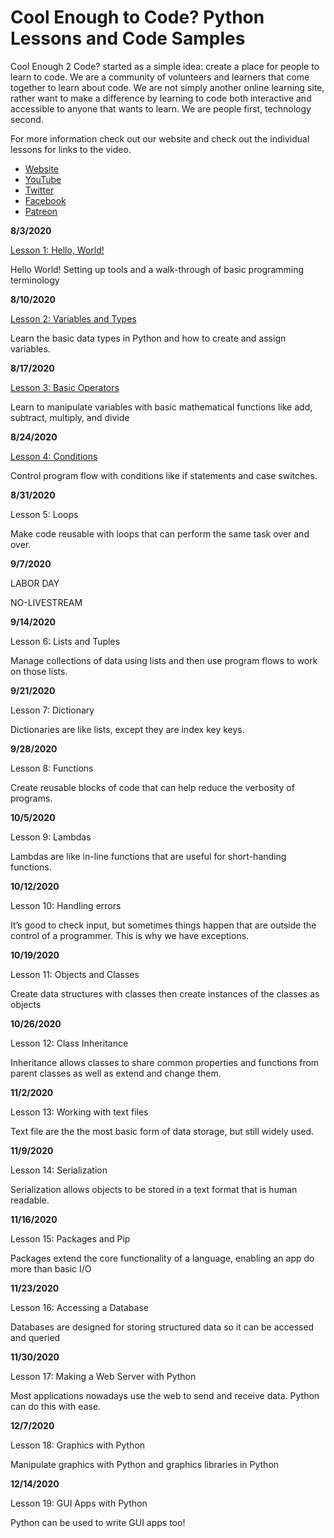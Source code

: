 # Cool Enough to Code? Python Lessons and Code Samples

Cool Enough 2 Code? started as a simple idea: create a place for people to learn to code. We are a community of volunteers and learners that come together to learn about code. We are not simply another online learning site, rather want to make a difference by learning to code both interactive and accessible to anyone that wants to learn. We are people first, technology second. 

For more information check out our website and check out the individual lessons for links to the video.

* [Website](https://www.coolenough2code.com/)
* [YouTube](https://www.youtube.com/channel/UCtMiY6QqNa6BBYlW4kVvUBg)
* [Twitter](https://twitter.com/coolenough2code)
* [Facebook](https://www.facebook.com/Cool-Enough-2-Code-109770364160317)
* [Patreon](https://www.patreon.com/coolenough2code)

**8/3/2020**

[Lesson 1: Hello, World!](https://www.youtube.com/watch?v=WqC6eiOhdTc)

Hello World! Setting up tools and a walk-through of basic programming terminology

**8/10/2020**

[Lesson 2: Variables and Types](https://www.youtube.com/watch?v=YiICnddENso)

Learn the basic data types in Python and how to create and assign variables.

**8/17/2020**

[Lesson 3: Basic Operators](https://youtu.be/imvgER86ix0)

Learn to manipulate variables with basic mathematical functions like add, subtract, multiply, and divide

**8/24/2020**

[Lesson 4: Conditions](https://youtu.be/MaBe3WjKutw)

Control program flow with conditions like if statements and case switches.

**8/31/2020**

Lesson 5: Loops

Make code reusable with loops that can perform the same task over and over.

**9/7/2020**

LABOR DAY

NO-LIVESTREAM

**9/14/2020**

Lesson 6: Lists and Tuples

Manage collections of data using lists and then use program flows to work on those lists.

**9/21/2020**

Lesson 7: Dictionary

Dictionaries are like lists, except they are index key keys.

**9/28/2020**

Lesson 8: Functions

Create reusable blocks of code that can help reduce the verbosity of programs.

**10/5/2020**

Lesson 9: Lambdas

Lambdas are like in-line functions that are useful for short-handing functions.

**10/12/2020**

Lesson 10: Handling errors

It’s good to check input, but sometimes things happen that are outside the control of a programmer. This is why we have exceptions.

**10/19/2020**

Lesson 11: Objects and Classes

Create data structures with classes then create instances of the classes as objects

**10/26/2020**

Lesson 12: Class Inheritance

Inheritance allows classes to share common properties and functions from parent classes as well as extend and change them.

**11/2/2020**

Lesson 13: Working with text files

Text file are the the most basic form of data storage, but still widely used.

**11/9/2020**

Lesson 14: Serialization

Serialization allows objects to be stored in a text format that is human readable.

**11/16/2020**

Lesson 15: Packages and Pip

Packages extend the core functionality of a language, enabling an app do more than basic I/O

**11/23/2020**

Lesson 16: Accessing a Database

Databases are designed for storing structured data so it can be accessed and queried

**11/30/2020**

Lesson 17: Making a Web Server with Python

Most applications nowadays use the web to send and receive data. Python can do this with ease.

**12/7/2020**

Lesson 18: Graphics with Python

Manipulate graphics with Python and graphics libraries in Python

**12/14/2020**

Lesson 19: GUI Apps with Python

Python can be used to write GUI apps too!